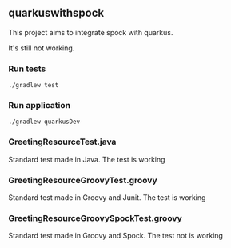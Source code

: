 ## quarkuswithspock

This project aims to integrate spock with quarkus.

It's still not working.


### Run tests

```
./gradlew test
```

### Run application

```
./gradlew quarkusDev
```


### GreetingResourceTest.java

Standard test made in Java. The test is working

### GreetingResourceGroovyTest.groovy

Standard test made in Groovy and Junit. The test is working

### GreetingResourceGroovySpockTest.groovy

Standard test made in Groovy and Spock. The test not is working